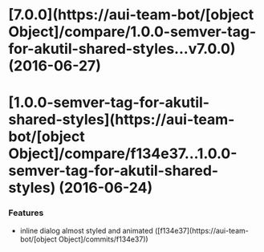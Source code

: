 <a name="7.0.0"></a>
# [7.0.0](https://aui-team-bot/[object Object]/compare/1.0.0-semver-tag-for-akutil-shared-styles...v7.0.0) (2016-06-27)



<a name="1.0.0-semver-tag-for-akutil-shared-styles"></a>
# [1.0.0-semver-tag-for-akutil-shared-styles](https://aui-team-bot/[object Object]/compare/f134e37...1.0.0-semver-tag-for-akutil-shared-styles) (2016-06-24)


### Features

* inline dialog almost styled and animated ([f134e37](https://aui-team-bot/[object Object]/commits/f134e37))



